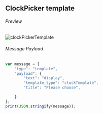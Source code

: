 ##  ClockPicker template

###### Preview

![clockPickerTemplate](https://user-images.githubusercontent.com/58174664/148941870-901469d1-1a0e-4a7b-843a-422d6109c894.PNG)


###### Message Payload

```js
var message = {
    "type": "template",
    "payload": {
        "text": "display",
        "template_type": "clockTemplate",
        "title": "Please choose",

    }
};
print(JSON.stringify(message));
```